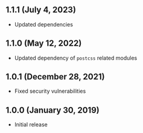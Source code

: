 ## 1.1.1 (July 4, 2023)

* Updated dependencies

## 1.1.0 (May 12, 2022)

* Updated dependency of `postcss` related modules

## 1.0.1 (December 28, 2021)

* Fixed security vulnerabilities

## 1.0.0 (January 30, 2019)

* Initial release
